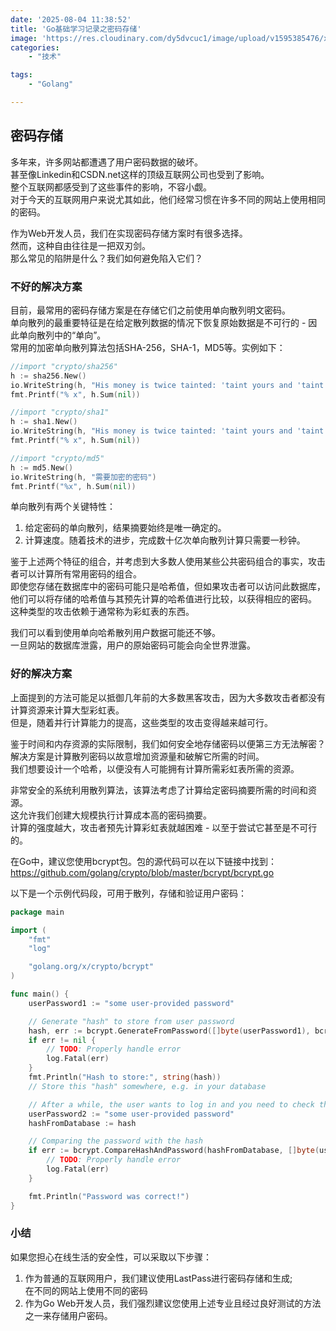 ```yaml
---
date: '2025-08-04 11:38:52'
title: 'Go基础学习记录之密码存储'
image: 'https://res.cloudinary.com/dy5dvcuc1/image/upload/v1595385476/xiaorongmao/golang.jpg'
categories:
    - "技术"

tags:
    - "Golang"

---
```


## 密码存储

多年来，许多网站都遭遇了用户密码数据的破坏。  
甚至像Linkedin和CSDN.net这样的顶级互联网公司也受到了影响。  
整个互联网都感受到了这些事件的影响，不容小觑。  
对于今天的互联网用户来说尤其如此，他们经常习惯在许多不同的网站上使用相同的密码。

作为Web开发人员，我们在实现密码存储方案时有很多选择。  
然而，这种自由往往是一把双刃剑。  
那么常见的陷阱是什么？我们如何避免陷入它们？

### 不好的解决方案

目前，最常用的密码存储方案是在存储它们之前使用单向散列明文密码。  
单向散列的最重要特征是在给定散列数据的情况下恢复原始数据是不可行的 - 因此单向散列中的“单向”。  
常用的加密单向散列算法包括SHA-256，SHA-1，MD5等。实例如下：

```go
//import "crypto/sha256"
h := sha256.New()
io.WriteString(h, "His money is twice tainted: 'taint yours and 'taint mine.")
fmt.Printf("% x", h.Sum(nil))

//import "crypto/sha1"
h := sha1.New()
io.WriteString(h, "His money is twice tainted: 'taint yours and 'taint mine.")
fmt.Printf("% x", h.Sum(nil))

//import "crypto/md5"
h := md5.New()
io.WriteString(h, "需要加密的密码")
fmt.Printf("%x", h.Sum(nil))
```

单向散列有两个关键特性：

1. 给定密码的单向散列，结果摘要始终是唯一确定的。  
2. 计算速度。随着技术的进步，完成数十亿次单向散列计算只需要一秒钟。

鉴于上述两个特征的组合，并考虑到大多数人使用某些公共密码组合的事实，攻击者可以计算所有常用密码的组合。  
即使您存储在数据库中的密码可能只是哈希值，但如果攻击者可以访问此数据库，他们可以将存储的哈希值与其预先计算的哈希值进行比较，以获得相应的密码。  
这种类型的攻击依赖于通常称为彩虹表的东西。

我们可以看到使用单向哈希散列用户数据可能还不够。  
一旦网站的数据库泄露，用户的原始密码可能会向全世界泄露。

### 好的解决方案

上面提到的方法可能足以抵御几年前的大多数黑客攻击，因为大多数攻击者都没有计算资源来计算大型彩虹表。  
但是，随着并行计算能力的提高，这些类型的攻击变得越来越可行。

鉴于时间和内存资源的实际限制，我们如何安全地存储密码以便第三方无法解密？  
解决方案是计算散列密码以故意增加资源量和破解它所需的时间。  
我们想要设计一个哈希，以便没有人可能拥有计算所需彩虹表所需的资源。

非常安全的系统利用散列算法，该算法考虑了计算给定密码摘要所需的时间和资源。  
这允许我们创建大规模执行计算成本高的密码摘要。  
计算的强度越大，攻击者预先计算彩虹表就越困难 - 以至于尝试它甚至是不可行的。

在Go中，建议您使用bcrypt包。包的源代码可以在以下链接中找到：  
https://github.com/golang/crypto/blob/master/bcrypt/bcrypt.go

以下是一个示例代码段，可用于散列，存储和验证用户密码：

```go
package main

import (
    "fmt"
    "log"

    "golang.org/x/crypto/bcrypt"
)

func main() {
    userPassword1 := "some user-provided password"

    // Generate "hash" to store from user password
    hash, err := bcrypt.GenerateFromPassword([]byte(userPassword1), bcrypt.DefaultCost)
    if err != nil {
        // TODO: Properly handle error
        log.Fatal(err)
    }
    fmt.Println("Hash to store:", string(hash))
    // Store this "hash" somewhere, e.g. in your database

    // After a while, the user wants to log in and you need to check the password he entered
    userPassword2 := "some user-provided password"
    hashFromDatabase := hash

    // Comparing the password with the hash
    if err := bcrypt.CompareHashAndPassword(hashFromDatabase, []byte(userPassword2)); err != nil {
        // TODO: Properly handle error
        log.Fatal(err)
    }

    fmt.Println("Password was correct!")
}
```

### 小结

如果您担心在线生活的安全性，可以采取以下步骤：  
1. 作为普通的互联网用户，我们建议使用LastPass进行密码存储和生成;  
在不同的网站上使用不同的密码  
2. 作为Go Web开发人员，我们强烈建议您使用上述专业且经过良好测试的方法之一来存储用户密码。
